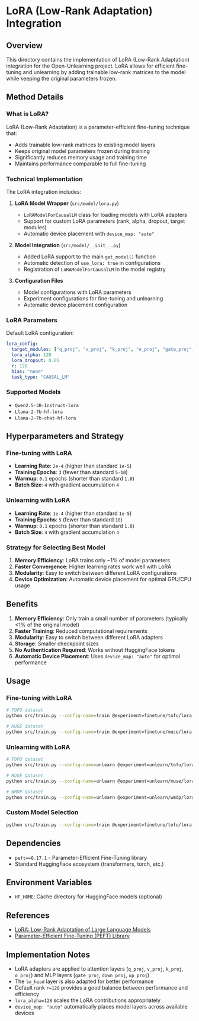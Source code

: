 # LoRA (Low-Rank Adaptation) Integration

## Overview

This directory contains the implementation of LoRA (Low-Rank Adaptation) integration for the Open-Unlearning project. LoRA allows for efficient fine-tuning and unlearning by adding trainable low-rank matrices to the model while keeping the original parameters frozen.

## Method Details

### What is LoRA?

LoRA (Low-Rank Adaptation) is a parameter-efficient fine-tuning technique that:
- Adds trainable low-rank matrices to existing model layers
- Keeps original model parameters frozen during training
- Significantly reduces memory usage and training time
- Maintains performance comparable to full fine-tuning

### Technical Implementation

The LoRA integration includes:

1. **LoRA Model Wrapper** (`src/model/lora.py`)
   - `LoRAModelForCausalLM` class for loading models with LoRA adapters
   - Support for custom LoRA parameters (rank, alpha, dropout, target modules)
   - Automatic device placement with `device_map: "auto"`

2. **Model Integration** (`src/model/__init__.py`)
   - Added LoRA support to the main `get_model()` function
   - Automatic detection of `use_lora: true` in configurations
   - Registration of `LoRAModelForCausalLM` in the model registry

3. **Configuration Files**
   - Model configurations with LoRA parameters
   - Experiment configurations for fine-tuning and unlearning
   - Automatic device placement configuration

### LoRA Parameters

Default LoRA configuration:
```yaml
lora_config:
  target_modules: ["q_proj", "v_proj", "k_proj", "o_proj", "gate_proj", "down_proj", "up_proj", "lm_head"]
  lora_alpha: 128
  lora_dropout: 0.05
  r: 128
  bias: "none"
  task_type: "CAUSAL_LM"
```

### Supported Models

- `Qwen2.5-3B-Instruct-lora`
- `Llama-2-7b-hf-lora`
- `Llama-2-7b-chat-hf-lora`

## Hyperparameters and Strategy

### Fine-tuning with LoRA
- **Learning Rate**: `2e-4` (higher than standard `1e-5`)
- **Training Epochs**: `3` (fewer than standard `5-10`)
- **Warmup**: `0.1` epochs (shorter than standard `1.0`)
- **Batch Size**: `4` with gradient accumulation `4`

### Unlearning with LoRA
- **Learning Rate**: `1e-4` (higher than standard `1e-5`)
- **Training Epochs**: `5` (fewer than standard `10`)
- **Warmup**: `0.1` epochs (shorter than standard `1.0`)
- **Batch Size**: `4` with gradient accumulation `4`

### Strategy for Selecting Best Model

1. **Memory Efficiency**: LoRA trains only ~1% of model parameters
2. **Faster Convergence**: Higher learning rates work well with LoRA
3. **Modularity**: Easy to switch between different LoRA configurations
4. **Device Optimization**: Automatic device placement for optimal GPU/CPU usage

## Benefits

1. **Memory Efficiency**: Only train a small number of parameters (typically <1% of the original model)
2. **Faster Training**: Reduced computational requirements
3. **Modularity**: Easy to switch between different LoRA adapters
4. **Storage**: Smaller checkpoint sizes
5. **No Authentication Required**: Works without HuggingFace tokens
6. **Automatic Device Placement**: Uses `device_map: "auto"` for optimal performance

## Usage

### Fine-tuning with LoRA
```bash
# TOFU dataset
python src/train.py --config-name=train @experiment=finetune/tofu/lora

# MUSE dataset
python src/train.py --config-name=train @experiment=finetune/muse/lora
```

### Unlearning with LoRA
```bash
# TOFU dataset
python src/train.py --config-name=unlearn @experiment=unlearn/tofu/lora

# MUSE dataset
python src/train.py --config-name=unlearn @experiment=unlearn/muse/lora

# WMDP dataset
python src/train.py --config-name=unlearn @experiment=unlearn/wmdp/lora
```

### Custom Model Selection
```bash
python src/train.py --config-name=train @experiment=finetune/tofu/lora model=Llama-2-7b-hf-lora
```

## Dependencies

- `peft==0.17.1` - Parameter-Efficient Fine-Tuning library
- Standard HuggingFace ecosystem (transformers, torch, etc.)

## Environment Variables

- `HF_HOME`: Cache directory for HuggingFace models (optional)

## References

- [LoRA: Low-Rank Adaptation of Large Language Models](https://arxiv.org/abs/2106.09685)
- [Parameter-Efficient Fine-Tuning (PEFT) Library](https://github.com/huggingface/peft)

## Implementation Notes

- LoRA adapters are applied to attention layers (`q_proj`, `v_proj`, `k_proj`, `o_proj`) and MLP layers (`gate_proj`, `down_proj`, `up_proj`)
- The `lm_head` layer is also adapted for better performance
- Default rank `r=128` provides a good balance between performance and efficiency
- `lora_alpha=128` scales the LoRA contributions appropriately
- `device_map: "auto"` automatically places model layers across available devices
